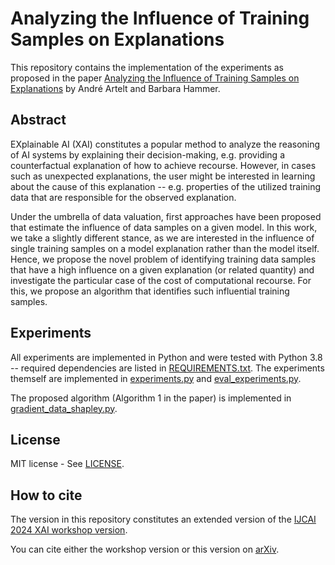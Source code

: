 # Analyzing the Influence of Training Samples on Explanations
This repository contains the implementation of the experiments as proposed in the paper [Analyzing the Influence of Training Samples on Explanations](paper.pdf) by André Artelt and Barbara Hammer.

## Abstract

EXplainable AI (XAI) constitutes a popular method to analyze the reasoning of AI systems by explaining their decision-making, e.g. providing a counterfactual explanation of how to achieve recourse. However, in cases such as unexpected explanations, the user might be interested in learning about the cause of this explanation -- e.g. properties of the utilized training data that are responsible for the observed explanation.
    
Under the umbrella of data valuation, first approaches have been proposed that estimate the influence of data samples on a given model. In this work, we take a slightly different stance, as we are interested in the influence of single training samples on a model explanation rather than the model itself. Hence, we propose the novel problem of identifying training data samples that have a high influence on a given explanation (or related quantity) and investigate the particular case of the cost of computational recourse. For this, we propose an algorithm that identifies such influential training samples.

## Experiments

All experiments are implemented in Python and were tested with Python 3.8 -- required dependencies are listed in [REQUIREMENTS.txt](REQUIREMENTS.txt).
The experiments themself are implemented in [experiments.py](experiments.py) and [eval_experiments.py](eval_experiments.py).

The proposed algorithm (Algorithm 1 in the paper) is implemented in [gradient_data_shapley.py](gradient_data_shapley.py).

## License

MIT license - See [LICENSE](LICENSE).

## How to cite

The version in this repository constitutes an extended version of the [IJCAI 2024 XAI workshop version](https://drive.google.com/file/d/1qafiVLvNXPTql9rawyqYJEfGdBFbDQa-/view?usp=sharing).

You can cite either the workshop version or this version on [arXiv](https://arxiv.org/abs/2406.03012).
